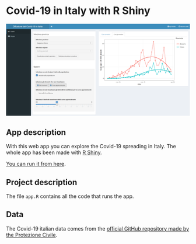 # Covid-19 in Italy with R Shiny

![header](img/screenshot_plot.png)


## App description

With this web app you can explore the Covid-19 spreading in Italy. The whole app has been made with [R Shiny](https://shiny.rstudio.com/).

[You can run it from here](https://stinco.shinyapps.io/covid19itaprov/).


## Project description

The file `app.R` contains all the code that runs the app.


## Data

The Covid-19 italian data comes from the [official GitHub repository made by the Protezione Civile](https://github.com/pcm-dpc/COVID-19).


